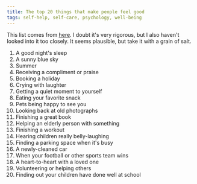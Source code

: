 ```yaml
---
title: The top 20 things that make people feel good
tags: self-help, self-care, psychology, well-being
---
```


This list comes from [here](https://www.goodnewsnetwork.org/top-20-things-that-make-people-feel-good-and-new-positivity-bench-in-london/). I doubt it's very rigorous, but I also haven't looked into it too closely. It seems plausible, but take it with a grain of salt.

1. A good night's sleep
2. A sunny blue sky
3. Summer
4. Receiving a compliment or praise
5. Booking a holiday
6. Crying with laughter
7. Getting a quiet moment to yourself
8. Eating your favorite snack
9. Pets being happy to see you
10. Looking back at old photographs
11. Finishing a great book
12. Helping an elderly person with something
13. Finishing a workout
14. Hearing children really belly-laughing
15. Finding a parking space when it's busy
16. A newly-cleaned car
17. When your football or other sports team wins
18. A heart-to-heart with a loved one
19. Volunteering or helping others
20. Finding out your children have done well at school
